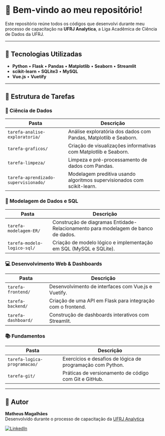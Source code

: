 # 👋 Bem-vindo ao meu repositório!

Este repositório reúne todos os códigos que desenvolvi durante meu processo de capacitação na **UFRJ Analytica**, a Liga Acadêmica de Ciência de Dados da UFRJ.

---

## 🚀 Tecnologias Utilizadas

- **Python** • **Flask** • **Pandas** • **Matplotlib** • **Seaborn** • **Streamlit**
- **scikit-learn** • **SQLite3** • **MySQL**
- **Vue.js** • **Vuetify**

---

## 📁 Estrutura de Tarefas

### 🧠 Ciência de Dados
| Pasta | Descrição |
|-------|-----------|
| `tarefa-analise-exploratoria/` | Análise exploratória dos dados com Pandas, Matplotlib e Seaborn. |
| `tarefa-graficos/` | Criação de visualizações informativas com Matplotlib e Seaborn. |
| `tarefa-limpeza/` | Limpeza e pré-processamento de dados com Pandas. |
| `tarefa-aprendizado-supervisionado/` | Modelagem preditiva usando algoritmos supervisionados com scikit-learn. |

### 🧩 Modelagem de Dados e SQL
| Pasta | Descrição |
|-------|-----------|
| `tarefa-modelagem-ER/` | Construção de diagramas Entidade-Relacionamento para modelagem de banco de dados. |
| `tarefa-modelo-logico-sql/` | Criação de modelo lógico e implementação em SQL (MySQL e SQLite). |

### 💻 Desenvolvimento Web & Dashboards
| Pasta | Descrição |
|-------|-----------|
| `tarefa-frontend/` | Desenvolvimento de interfaces com Vue.js e Vuetify. |
| `tarefa-backend/` | Criação de uma API em Flask para integração com o frontend. |
| `tarefa-dashboard/` | Construção de dashboards interativos com Streamlit. |

### 📚 Fundamentos
| Pasta | Descrição |
|-------|-----------|
| `tarefa-logica-programacao/` | Exercícios e desafios de lógica de programação com Python. |
| `tarefa-git/` | Práticas de versionamento de código com Git e GitHub. |

---

## 📌 Autor

**Matheus Magalhães**  
Desenvolvido durante o processo de capacitação da [UFRJ Analytica](https://ufrjanalytica.com)

[![LinkedIn](https://img.shields.io/badge/LinkedIn-blue?logo=linkedin&logoColor=white)](https://www.linkedin.com/in/matheus-magalhães-6a356a282/)
